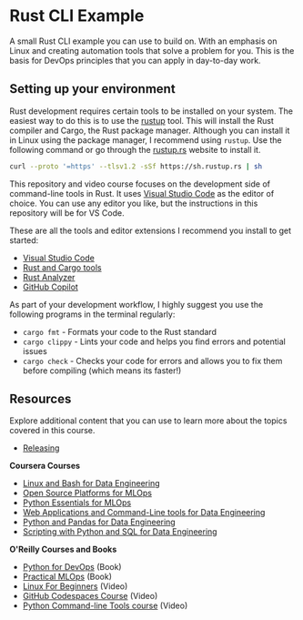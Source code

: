 # Rust CLI Example

A small Rust CLI example you can use to build on. With an emphasis on Linux and creating automation tools that solve a problem for you. This is the basis for DevOps principles that you can apply in day-to-day work.

## Setting up your environment
Rust development requires certain tools to be installed on your system. The easiest way to do this is to use the [rustup](https://rustup.rs/) tool. This will install the Rust compiler and Cargo, the Rust package manager. Although you can install it in Linux using the package manager, I recommend using `rustup`. Use the following command or go through the [rustup.rs](https://rustup.rs/) website to install it.

```bash
curl --proto '=https' --tlsv1.2 -sSf https://sh.rustup.rs | sh
```

This repository and video course focuses on the development side of command-line tools in Rust. It uses [Visual Studio Code](https://code.visualstudio.com/?WT.mc_id=academic-0000-alfredodeza) as the editor of choice. You can use any editor you like, but the instructions in this repository will be for VS Code.

These are all the tools and editor extensions I recommend you install to get started:

- [Visual Studio Code](https://code.visualstudio.com/?WT.mc_id=academic-0000-alfredodeza)
- [Rust and Cargo tools](https://rustup.rs/)
- [Rust Analyzer](https://marketplace.visualstudio.com/items?itemName=rust-lang.rust-analyzer&WT.mc_id=academic-0000-alfredodeza)
- [GitHub Copilot](https://marketplace.visualstudio.com/items?itemName=GitHub.copilot&WT.mc_id=academic-0000-alfredodeza)

As part of your development workflow, I highly suggest you use the following programs in the terminal regularly:

- `cargo fmt` - Formats your code to the Rust standard
- `cargo clippy` - Lints your code and helps you find errors and potential issues
- `cargo check` - Checks your code for errors and allows you to fix them before compiling (which means its faster!)


## Resources
Explore additional content that you can use to learn more about the topics covered in this course.

- [Releasing](./resources/releasing.md)

**Coursera Courses**

- [Linux and Bash for Data Engineering](https://www.coursera.org/learn/linux-and-bash-for-data-engineering-duke)
- [Open Source Platforms for MLOps](https://www.coursera.org/learn/open-source-platforms-duke)
- [Python Essentials for MLOps](https://www.coursera.org/learn/python-essentials-mlops-duke)
- [Web Applications and Command-Line tools for Data Engineering](https://www.coursera.org/learn/web-app-command-line-tools-for-data-engineering-duke)
- [Python and Pandas for Data Engineering](https://www.coursera.org/learn/python-and-pandas-for-data-engineering-duke)
- [Scripting with Python and SQL for Data Engineering](https://www.coursera.org/learn/scripting-with-python-sql-for-data-engineering-duke)

**O'Reilly Courses and Books**

- [Python for DevOps](https://www.oreilly.com/library/view/python-for-devops/9781492057680/) (Book)
- [Practical MLOps](https://www.oreilly.com/library/view/practical-mlops/9781098103002/) (Book)
- [Linux For Beginners](https://learning.oreilly.com/videos/-/27922450VIDEOPAIML/) (Video)
- [GitHub Codespaces Course](https://learning.oreilly.com/videos/-/27724023VIDEOPAIML/) (Video)
- [Python Command-line Tools course](https://learning.oreilly.com/videos/python-command-line/50131VIDEOPAIML/) (Video)
